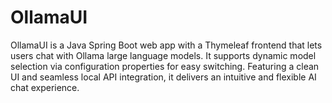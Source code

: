# OllamaUI
OllamaUI is a Java Spring Boot web app with a Thymeleaf frontend that lets users chat with Ollama large language models. It supports dynamic model selection via configuration properties for easy switching. Featuring a clean UI and seamless local API integration, it delivers an intuitive and flexible AI chat experience.
